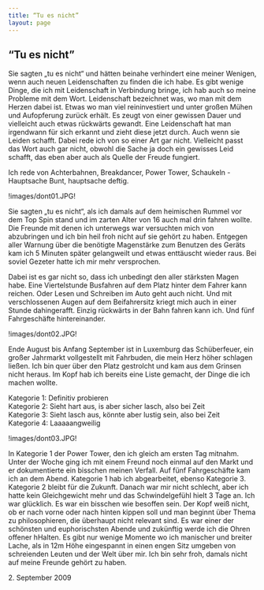 ```yaml
---
title: “Tu es nicht”
layout: page
---
```

## “Tu es nicht”

Sie sagten „tu es nicht“ und hätten beinahe verhindert eine meiner Wenigen, wenn auch neuen Leidenschaften zu finden die ich habe. Es gibt wenige Dinge, die ich mit Leidenschaft in Verbindung bringe, ich hab auch so meine Probleme mit dem Wort. Leidenschaft bezeichnet was, wo man mit dem Herzen dabei ist. Etwas wo man viel reininvestiert und unter großen Mühen und Aufopferung zurück erhält. Es zeugt von einer gewissen Dauer und vielleicht auch etwas rückwärts gewandt. Eine Leidenschaft hat man irgendwann für sich erkannt und zieht diese jetzt durch. Auch wenn sie Leiden schafft. Dabei rede ich von so einer Art gar nicht. Vielleicht passt das Wort auch gar nicht, obwohl die Sache ja doch ein gewisses Leid schafft, das eben aber auch als Quelle der Freude fungiert.

Ich rede von Achterbahnen, Breakdancer, Power Tower, Schaukeln - Hauptsache Bunt, hauptsache deftig.

!images/dont01.JPG!

Sie sagten „tu es nicht“, als ich damals auf dem heimischen Rummel vor dem Top Spin stand und im zarten Alter von 16 auch mal drin fahren wollte. Die Freunde mit denen ich unterwegs war versuchten mich von abzubringen und ich bin heil froh nicht auf sie gehört zu haben. Entgegen aller Warnung über die benötigte Magenstärke zum Benutzen des Geräts kam ich 5 Minuten später gelangweilt und etwas enttäuscht wieder raus. Bei soviel Gezeter hatte ich mir mehr versprochen.

Dabei ist es gar nicht so, dass ich unbedingt den aller stärksten Magen habe. Eine Viertelstunde Busfahren auf dem Platz hinter dem Fahrer kann reichen. Oder Lesen und Schreiben im Auto geht auch nicht. Und mit verschlossenen Augen auf dem Beifahrersitz kriegt mich auch in einer Stunde dahingerafft. Einzig rückwärts in der Bahn fahren kann ich. Und fünf Fahrgeschäfte hintereinander.

!images/dont02.JPG!

Ende August bis Anfang September ist in Luxemburg das Schüberfeuer, ein großer Jahrmarkt vollgestellt mit Fahrbuden, die mein Herz höher schlagen ließen. Ich bin quer über den Platz gestrolcht und kam aus dem Grinsen nicht heraus. Im Kopf hab ich bereits eine Liste gemacht, der Dinge die ich machen wollte.

Kategorie 1: Definitiv probieren<br>
Kategorie 2: Sieht hart aus, is aber sicher lasch, also bei Zeit<br>
Kategorie 3: Sieht lasch aus, könnte aber lustig sein, also bei Zeit<br>
Kategorie 4: Laaaaangweilig

!images/dont03.JPG!

In Kategorie 1 der Power Tower, den ich gleich am ersten Tag mitnahm. Unter der Woche ging ich mit einem Freund noch einmal auf den Markt und er dokumentierte ein bisschen meinen Verfall. Auf fünf Fahrgeschäfte kam ich an dem Abend. Kategorie 1 hab ich abgearbeitet, ebenso Kategorie 3. Kategorie 2 bleibt für die Zukunft. Danach war mir nicht schlecht, aber ich hatte kein Gleichgewicht mehr und das Schwindelgefühl hielt 3 Tage an. Ich war glücklich. Es war ein bisschen wie besoffen sein. Der Kopf weiß nicht, ob er nach vorne oder nach hinten kippen soll und man beginnt über Thema zu philosophieren, die überhaupt nicht relevant sind.
Es war einer der schönsten und euphorischsten Abende und zukünftig werde ich die Ohren offener hHalten. Es gibt nur wenige Momente wo ich manischer und breiter Lache, als in 12m Höhe eingespannt in einen engen Sitz umgeben von schreienden Leuten und der Welt über mir. Ich bin sehr froh, damals nicht auf meine Freunde gehört zu haben.

<date>2. September 2009</date>
